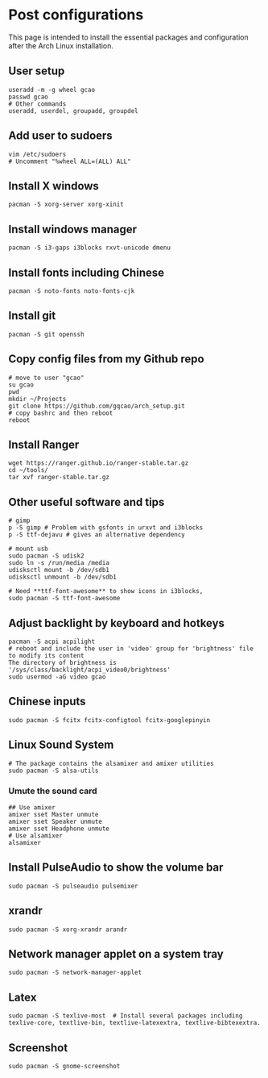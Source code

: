 # Post configurations
This page is intended to install the essential packages and configuration after the Arch Linux installation.
## User setup
```
useradd -m -g wheel gcao
passwd gcao
# Other commands
useradd, userdel, groupadd, groupdel
```
## Add user to sudoers
```
vim /etc/sudoers
# Uncomment "%wheel ALL=(ALL) ALL"
```
## Install X windows
```
pacman -S xorg-server xorg-xinit
```
## Install windows manager
```
pacman -S i3-gaps i3blocks rxvt-unicode dmenu
```
## Install fonts including Chinese
```
pacman -S noto-fonts noto-fonts-cjk
```
## Install git
```
pacman -S git openssh
```
## Copy config files from my Github repo
```
# move to user "gcao"
su gcao
pwd
mkdir ~/Projects
git clone https://github.com/gqcao/arch_setup.git 
# copy bashrc and then reboot
reboot
```
## Install Ranger
```
wget https://ranger.github.io/ranger-stable.tar.gz
cd ~/tools/
tar xvf ranger-stable.tar.gz
```
## Other useful software and tips
```
# gimp
p -S gimp # Problem with gsfonts in urxvt and i3blocks
p -S ttf-dejavu # gives an alternative dependency

# mount usb
sudo pacman -S udisk2
sudo ln -s /run/media /media 
udisksctl mount -b /dev/sdb1
udisksctl unmount -b /dev/sdb1

# Need **ttf-font-awesome** to show icons in i3blocks, 
sudo pacman -S ttf-font-awesome
```
## Adjust backlight by keyboard and hotkeys
```
pacman -S acpi acpilight
# reboot and include the user in 'video' group for 'brightness' file to modify its content
The directory of brightness is '/sys/class/backlight/acpi_video0/brightness'
sudo usermod -aG video gcao
```
## Chinese inputs
```
sudo pacman -S fcitx fcitx-configtool fcitx-googlepinyin
```
## Linux Sound System
```
# The package contains the alsamixer and amixer utilities
sudo pacman -S alsa-utils
```
### Umute the sound card
```
## Use amixer
amixer sset Master unmute
amixer sset Speaker unmute
amixer sset Headphone unmute
# Use alsamixer
alsamixer
```
## Install PulseAudio to show the volume bar
```
sudo pacman -S pulseaudio pulsemixer
```
## xrandr  
```
sudo pacman -S xorg-xrandr arandr 
```
## Network manager applet on a system tray
```
sudo pacman -S network-manager-applet 
```
## Latex
```
sudo pacman -S texlive-most  # Install several packages including texlive-core, textlive-bin, textlive-latexextra, textlive-bibtexextra.
```
## Screenshot
```
sudo pacman -S gnome-screenshot
```
